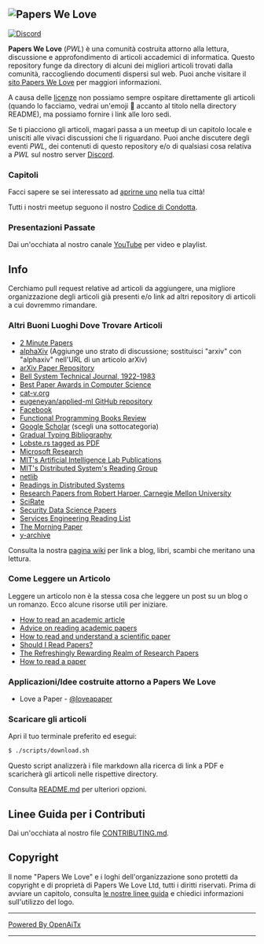 ## ![Papers We Love](http://paperswelove.org/images/logo-top.svg)

 [![Discord](https://img.shields.io/static/v1?label=Discord&message=join%20us!&color=mediumslateblue)](https://discord.gg/Tu2VynkRWV)

**Papers We Love** (*PWL*) è una comunità costruita attorno alla lettura, discussione e approfondimento di articoli accademici di informatica. Questo repository funge da directory di alcuni dei migliori articoli trovati dalla comunità, raccogliendo documenti dispersi sul web. Puoi anche visitare il [sito Papers We Love](http://paperswelove.org/) per maggiori informazioni.

A causa delle [licenze](https://github.com/papers-we-love/papers-we-love/blob/master/.github/CONTRIBUTING.md#respect-content-licenses) non possiamo sempre ospitare direttamente gli articoli (quando lo facciamo, vedrai un'emoji :scroll: accanto al titolo nella directory README), ma possiamo fornire i link alle loro sedi.

Se ti piacciono gli articoli, magari passa a un meetup di un capitolo locale e unisciti alle vivaci discussioni che li riguardano. Puoi anche discutere degli eventi *PWL*, dei contenuti di questo repository e/o di qualsiasi cosa relativa a *PWL* sul nostro server [Discord](https://discord.gg/Tu2VynkRWV).

### Capitoli

Facci sapere se sei interessato ad [aprirne uno](https://github.com/papers-we-love/organizers) nella tua città!

Tutti i nostri meetup seguono il nostro [Codice di Condotta](CODE_OF_CONDUCT.md).

### Presentazioni Passate

Dai un'occhiata al nostro canale [YouTube](https://www.youtube.com/user/PapersWeLove) per video e playlist.

## Info

Cerchiamo pull request relative ad articoli da aggiungere, una migliore organizzazione degli articoli già presenti e/o link ad altri repository di articoli a cui dovremmo rimandare.

### Altri Buoni Luoghi Dove Trovare Articoli

* [2 Minute Papers](https://www.youtube.com/user/keeroyz)
* [alphaXiv](https://www.alphaxiv.org/) (Aggiunge uno strato di discussione; sostituisci "arxiv" con "alphaxiv" nell'URL di un articolo arXiv)
* [arXiv Paper Repository](http://arxiv.org/)
* [Bell System Technical Journal, 1922-1983](https://www.bell-labs.com/our-research/technical-journal/)
* [Best Paper Awards in Computer Science](http://jeffhuang.com/best_paper_awards.html)
* [cat-v.org](http://doc.cat-v.org/)
* [eugeneyan/applied-ml GitHub repository](https://github.com/eugeneyan/applied-ml)
* [Facebook](https://research.facebook.com/publications/)
* [Functional Programming Books Review](http://alexott.net/en/fp/books/)
* [Google Scholar](http://scholar.google.com/citations?view_op=top_venues&hl=en&vq=eng) (scegli una sottocategoria)
* [Gradual Typing Bibliography](http://samth.github.io/gradual-typing-bib/)
* [Lobste.rs tagged as PDF](https://lobste.rs/t/pdf)
* [Microsoft Research](https://www.microsoft.com/en-us/research/publications/)
* [MIT's Artificial Intelligence Lab Publications](http://dspace.mit.edu/handle/1721.1/39813)
* [MIT's Distributed System's Reading Group](http://dsrg.pdos.csail.mit.edu/)
* [netlib](http://www.netlib.org/)
* [Readings in Distributed Systems](http://christophermeiklejohn.com/distributed/systems/2013/07/12/readings-in-distributed-systems.html)
* [Research Papers from Robert Harper, Carnegie Mellon University](https://www.cs.cmu.edu/~rwh/papers/index.html)
* [SciRate](https://scirate.com/)
* [Security Data Science Papers](http://www.covert.io/the-definitive-security-datascience-and-machinelearning-guide/)
* [Services Engineering Reading List](https://github.com/mmcgrana/services-engineering)
* [The Morning Paper](http://blog.acolyer.org/)
* [y-archive](http://yarchive.net/comp/index.html)

Consulta la nostra [pagina wiki](https://github.com/papers-we-love/papers-we-love/wiki/Other-Good-Sources-of-Reading-Material) per link a blog, libri, scambi che meritano una lettura.

### Come Leggere un Articolo

Leggere un articolo non è la stessa cosa che leggere un post su un blog o un romanzo. Ecco alcune risorse utili per iniziare.

* [How to read an academic article](http://organizationsandmarkets.com/2010/08/31/how-to-read-an-academic-article/)
* [Advice on reading academic papers](https://userpages.umbc.edu/~akmassey/posts/2012-02-15-advice-on-reading-academic-papers.html)
* [How to read and understand a scientific paper](http://violentmetaphors.com/2013/08/25/how-to-read-and-understand-a-scientific-paper-2/)
* [Should I Read Papers?](http://michaelrbernste.in/2014/10/21/should-i-read-papers.html)
* [The Refreshingly Rewarding Realm of Research Papers](https://www.youtube.com/watch?v=8eRx5Wo3xYA)
* [How to read a paper](http://ccr.sigcomm.org/online/files/p83-keshavA.pdf)

### Applicazioni/Idee costruite attorno a Papers We Love

* Love a Paper - [@loveapaper](https://twitter.com/loveapaper)

### Scaricare gli articoli

Apri il tuo terminale preferito ed esegui:

```bash
$ ./scripts/download.sh
```

Questo script analizzerà i file markdown alla ricerca di link a PDF e scaricherà gli articoli nelle rispettive directory.

Consulta [README.md](./scripts/README.md) per ulteriori opzioni.

## Linee Guida per i Contributi

Dai un'occhiata al nostro file [CONTRIBUTING.md](https://github.com/papers-we-love/papers-we-love/blob/master/.github/CONTRIBUTING.md).

## Copyright

Il nome "Papers We Love" e i loghi dell'organizzazione sono protetti da copyright e di proprietà di Papers We Love Ltd, tutti i diritti riservati. Prima di avviare un capitolo, consulta [le nostre linee guida](https://github.com/papers-we-love/papers-we-love/wiki/Creating-a-PWL-chapter) e chiedici informazioni sull'utilizzo del logo.

---

[Powered By OpenAiTx](https://github.com/OpenAiTx/OpenAiTx)

---